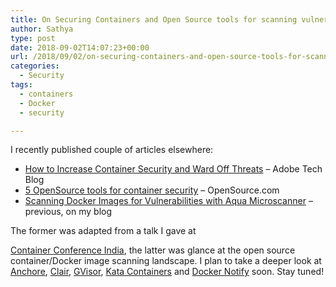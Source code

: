 ```yaml
---
title: On Securing Containers and Open Source tools for scanning vulnerabilities in Docker images
author: Sathya
type: post
date: 2018-09-02T14:07:23+00:00
url: /2018/09/02/on-securing-containers-and-open-source-tools-for-scanning-vulnerabilities-in-docker-images/
categories:
  - Security
tags:
  - containers
  - Docker
  - security

---
```

 I recently published couple of articles elsewhere: 

<li style="list-style-type: none;">
  <ul>
    <li>
      <a href="https://medium.com/adobetech/how-to-increase-container-security-and-ward-off-threats-a80d17ef2c0b">How to Increase Container Security and Ward Off Threats</a> &#8211; Adobe Tech Blog
    </li>
    <li>
      <a href="https://opensource.com/article/18/8/tools-container-security">5 OpenSource tools for container security</a> &#8211; OpenSource.com
    </li>
    <li>
      <a href="https://sathyasays.com/2018/05/28/scanning-docker-image-for-vulnerabilities-with-aqua-microscanner/" target="_blank" rel="noopener">Scanning Docker Images for Vulnerabilities with Aqua Microscanner</a> &#8211; previous, on my blog
    </li>
  </ul>
</li> The former was adapted from a talk I gave at 

<a href="http://www.containerconf.in/" target="_blank" rel="noopener">Container Conference India</a>, the latter was glance at the open source container/Docker image scanning landscape. I plan to take a deeper look at <a href="https://anchore.com/" target="_blank" rel="noopener">Anchore</a>, <a href="https://github.com/coreos/clair" target="_blank" rel="noopener">Clair</a>, <a href="https://github.com/google/gvisor" target="_blank" rel="noopener">GVisor</a>, <a href="https://katacontainers.io/" target="_blank" rel="noopener">Kata Containers</a> and <a href="https://docs.docker.com/notary/getting_started/" target="_blank" rel="noopener">Docker Notify</a> soon. Stay tuned!